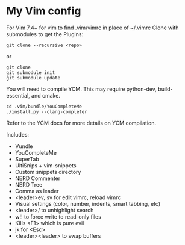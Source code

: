 My Vim config
=============

For Vim 7.4+ for vim to find .vim/vimrc in place of ~/.vimrc
Clone with submodules to get the Plugins:
```
git clone --recursive <repo>
```
or
```
git clone
git submodule init
git submodule update
```
You will need to compile YCM.  This may require python-dev, build-essential, and cmake.
```
cd .vim/bundle/YouCompleteMe
./install.py --clang-completer
```
Refer to the YCM docs for more details on YCM compilation.

Includes:
* Vundle
* YouCompleteMe
* SuperTab
* UltiSnips + vim-snippets
* Custom snippets directory
* NERD Commenter
* NERD Tree
* Comma as leader
* \<leader\>ev, sv for edit vimrc, reload vimrc
* Visual settings (color, number, indents, smart tabbing, etc)
* \<leader\>/ to unhighlight search
* w!! to force write to read-only files
* Kills \<F1\> which is pure evil
* jk for \<Esc\>
* \<leader\>\<leader\> to swap buffers
